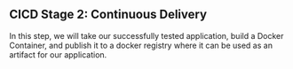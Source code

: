 
## CICD Stage 2: Continuous Delivery

In this step, we will take our successfully tested application, build a Docker Container, and publish it to a docker registry where it can be used as an artifact for our application.

